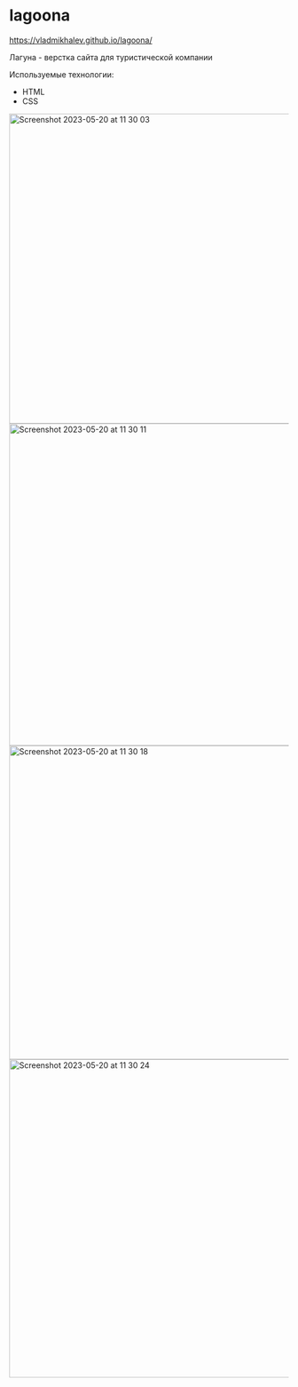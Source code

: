# lagoona

https://vladmikhalev.github.io/lagoona/

Лагуна - верстка сайта для туристической компании

Используемые технологии:
- HTML
- CSS

<img width="558" alt="Screenshot 2023-05-20 at 11 30 03" src="https://github.com/vladmikhalev/lagoona/assets/107835280/d5795557-7903-4414-bee2-6450f6100014">
<img width="580" alt="Screenshot 2023-05-20 at 11 30 11" src="https://github.com/vladmikhalev/lagoona/assets/107835280/da69c988-f68a-425a-ad39-acd18b6c6342">
<img width="565" alt="Screenshot 2023-05-20 at 11 30 18" src="https://github.com/vladmikhalev/lagoona/assets/107835280/d65ec286-d395-4e4e-a23b-b3ecd4ff7937">
<img width="573" alt="Screenshot 2023-05-20 at 11 30 24" src="https://github.com/vladmikhalev/lagoona/assets/107835280/74e9eb1f-0d56-4708-aaf5-d64b09a91b00">


